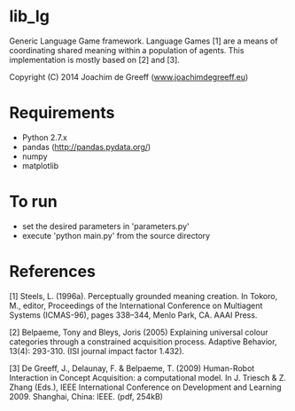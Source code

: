 lib_lg
======
Generic Language Game framework. Language Games [1] are a means of coordinating shared meaning within a population of agents. This implementation is mostly based on [2] and [3].

Copyright (C) 2014 Joachim de Greeff (www.joachimdegreeff.eu)


Requirements
============
- Python 2.7.x
- pandas (http://pandas.pydata.org/)
- numpy
- matplotlib


To run
======
- set the desired parameters in 'parameters.py'
- execute 'python main.py' from the source directory


References
==========
[1] Steels, L. (1996a). Perceptually grounded meaning creation. In Tokoro, M., editor,
Proceedings of the International Conference on Multiagent Systems (ICMAS-96),
pages 338–344, Menlo Park, CA. AAAI Press.

[2] Belpaeme, Tony and Bleys, Joris (2005) Explaining universal colour categories through a constrained acquisition process. Adaptive Behavior, 13(4): 293-310. (ISI journal impact factor 1.432).

[3] De Greeff, J., Delaunay, F. & Belpaeme, T. (2009) Human-Robot Interaction in Concept Acquisition: a computational model. In J. Triesch & Z. Zhang (Eds.), IEEE International Conference on Development and Learning 2009. Shanghai, China: IEEE. (pdf, 254kB)




